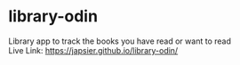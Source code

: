 # library-odin
Library app to track the books you have read or want to read  
Live Link: https://japsier.github.io/library-odin/
